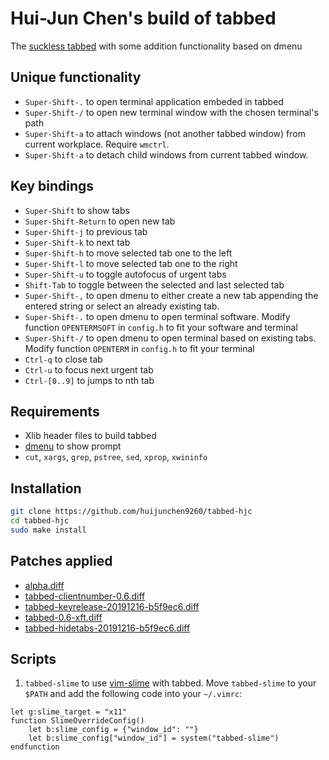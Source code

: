 # Hui-Jun Chen's build of tabbed

The [suckless tabbed](https://tools.suckless.org/tabbed/) with some addition functionality based on dmenu

## Unique functionality

- `Super-Shift-.` to open terminal application embeded in tabbed
- `Super-Shift-/` to open new terminal window with the chosen terminal's path
- `Super-Shift-a` to attach windows (not another tabbed window) from current workplace. Require `wmctrl`.
- `Super-Shift-a` to detach child windows from current tabbed window.

## Key bindings

- `Super-Shift` to show tabs
- `Super-Shift-Return` to open new tab
- `Super-Shift-j` to previous tab
- `Super-Shift-k` to next tab
- `Super-Shift-h` to move selected tab one to the left
- `Super-Shift-l` to move selected tab one to the right
- `Super-Shift-u` to toggle autofocus of urgent tabs
- `Shift-Tab` to toggle between the selected and last selected tab
- `Super-Shift-,` to open dmenu to either create a new tab appending the entered string or select an already existing tab.
- `Super-Shift-.` to open dmenu to open terminal software. Modify function `OPENTERMSOFT` in `config.h` to fit your software and terminal
- `Super-Shift-/` to open dmenu to open terminal based on existing tabs. Modify function `OPENTERM` in `config.h` to fit your terminal
- `Ctrl-q` to close tab
- `Ctrl-u` to focus next urgent tab
- `Ctrl-[0..9]` to jumps to nth tab

## Requirements

- Xlib header files to build tabbed
- [dmenu](https://tools.suckless.org/dmenu/) to show prompt
- `cut`, `xargs`, `grep`, `pstree`, `sed`, `xprop`, `xwininfo`

## Installation

```sh
git clone https://github.com/huijunchen9260/tabbed-hjc
cd tabbed-hjc
sudo make install
```

## Patches applied

- [alpha.diff](https://tools.suckless.org/tabbed/patches/alpha/)
- [tabbed-clientnumber-0.6.diff](https://tools.suckless.org/tabbed/patches/clientnumber/)
- [tabbed-keyrelease-20191216-b5f9ec6.diff](https://tools.suckless.org/tabbed/patches/keyrelease/)
- [tabbed-0.6-xft.diff](https://tools.suckless.org/tabbed/patches/xft/)
- [tabbed-hidetabs-20191216-b5f9ec6.diff](https://tools.suckless.org/tabbed/patches/hidetabs/)

## Scripts

1. `tabbed-slime` to use [vim-slime](https://github.com/jpalardy/vim-slime) with tabbed.
Move `tabbed-slime` to your `$PATH` and add the following code into your `~/.vimrc`:

```vimL
let g:slime_target = "x11"
function SlimeOverrideConfig()
    let b:slime_config = {"window_id": ""}
    let b:slime_config["window_id"] = system("tabbed-slime")
endfunction
```

